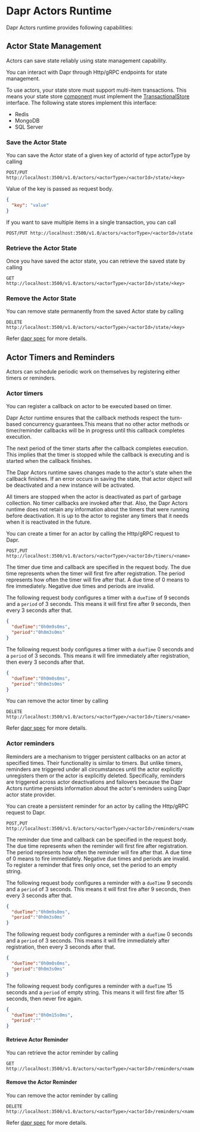 # Dapr Actors Runtime

Dapr Actors runtime provides following capabilities:

## Actor State Management

Actors can save state reliably using state management capability.

You can interact with Dapr through Http/gRPC endpoints for state management.

To use actors, your state store must support multi-item transactions.  This means your state store [component](https://github.com/dapr/components-contrib/tree/master/state) must implement the [TransactionalStore](https://github.com/dapr/components-contrib/blob/master/state/transactional_store.go) interface.  The following state stores implement this interface:

- Redis
- MongoDB
- SQL Server

### Save the Actor State

You can save the Actor state of a given key of actorId of type actorType by calling

```http
POST/PUT http://localhost:3500/v1.0/actors/<actorType>/<actorId>/state/<key>
```

Value of the key is passed as request body.

```json
{
  "key": "value"
}
```

If you want to save multiple items in a single transaction, you can call 

```http
POST/PUT http://localhost:3500/v1.0/actors/<actorType>/<actorId>/state
```

### Retrieve the Actor State

Once you have saved the actor state, you can retrieve the saved state by calling 

```http
GET http://localhost:3500/v1.0/actors/<actorType>/<actorId>/state/<key>
```

### Remove the Actor State

You can remove state permanently from the saved Actor state by calling

```http
DELETE http://localhost:3500/v1.0/actors/<actorType>/<actorId>/state/<key>
```

Refer [dapr spec](../../reference/api/actors.md) for more details.

## Actor Timers and Reminders

Actors can schedule periodic work on themselves by registering either timers or reminders.

### Actor timers

You can register a callback on actor to be executed based on timer.

Dapr Actor runtime ensures that the callback methods respect the turn-based concurrency guarantees.This means that no other actor methods or timer/reminder callbacks will be in progress until this callback completes execution.

The next period of the timer starts after the callback completes execution. This implies that the timer is stopped while the callback is executing and is started when the callback finishes.

The Dapr Actors runtime saves changes made to the actor's state when the callback finishes. If an error occurs in saving the state, that actor object will be deactivated and a new instance will be activated.

All timers are stopped when the actor is deactivated as part of garbage collection. No timer callbacks are invoked after that. Also, the Dapr Actors runtime does not retain any information about the timers that were running before deactivation. It is up to the actor to register any timers that it needs when it is reactivated in the future.

You can create a timer for an actor by calling the Http/gRPC request to Dapr.

```http
POST,PUT http://localhost:3500/v1.0/actors/<actorType>/<actorId>/timers/<name>
```

The timer due time and callback are specified in the request body.  The due time represents when the timer will first fire after registration.  The period represents how often the timer will fire after that.  A due time of 0 means to fire immediately.  Negative due times and periods are invalid.

The following request body configures a timer with a `dueTime` of 9 seconds and a `period` of 3 seconds.  This means it will first fire after 9 seconds, then every 3 seconds after that.
```json
{
  "dueTime":"0h0m9s0ms",
  "period":"0h0m3s0ms"
}
```

The following request body configures a timer with a `dueTime` 0 seconds and a `period` of 3 seconds.  This means it will fire immediately after registration, then every 3 seconds after that.
```json
{
  "dueTime":"0h0m0s0ms",
  "period":"0h0m3s0ms"
}
```

You can remove the actor timer by calling

```http
DELETE http://localhost:3500/v1.0/actors/<actorType>/<actorId>/timers/<name>
```

Refer [dapr spec](../../reference/api/actors.md) for more details.

### Actor reminders

Reminders are a mechanism to trigger persistent callbacks on an actor at specified times. Their functionality is similar to timers. But unlike timers, reminders are triggered under all circumstances until the actor explicitly unregisters them or the actor is explicitly deleted. Specifically, reminders are triggered across actor deactivations and failovers because the Dapr Actors runtime persists information about the actor's reminders using Dapr actor state provider.

You can create a persistent reminder for an actor by calling the Http/gRPC request to Dapr.

```http
POST,PUT http://localhost:3500/v1.0/actors/<actorType>/<actorId>/reminders/<name>
```

The reminder due time and callback can be specified in the request body.  The due time represents when the reminder will first fire after registration.  The period represents how often the reminder will fire after that.  A due time of 0 means to fire immediately.  Negative due times and periods are invalid.  To register a reminder that fires only once, set the period to an empty string.

The following request body configures a reminder with a `dueTime` 9 seconds and a `period` of 3 seconds.  This means it will first fire after 9 seconds, then every 3 seconds after that.
```json
{
  "dueTime":"0h0m9s0ms",
  "period":"0h0m3s0ms"
}
```

The following request body configures a reminder with a `dueTime` 0 seconds and a `period` of 3 seconds.  This means it will fire immediately after registration, then every 3 seconds after that.
```json
{
  "dueTime":"0h0m0s0ms",
  "period":"0h0m3s0ms"
}
```

The following request body configures a reminder with a `dueTime` 15 seconds and a `period` of empty string.  This means it will first fire after 15 seconds, then never fire again.
```json
{
  "dueTime":"0h0m15s0ms",
  "period":""
}
```

#### Retrieve Actor Reminder

You can retrieve the actor reminder by calling

```http
GET http://localhost:3500/v1.0/actors/<actorType>/<actorId>/reminders/<name>
```

#### Remove the Actor Reminder

You can remove the actor reminder by calling

```http
DELETE http://localhost:3500/v1.0/actors/<actorType>/<actorId>/reminders/<name>
```

Refer [dapr spec](../../reference/api/actors.md) for more details.
